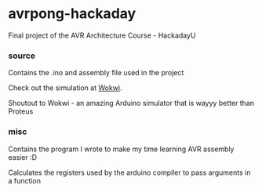 # avrpong-hackaday
Final project of the AVR Architecture Course - HackadayU

### source
Contains the .ino and assembly file used in the project

Check out the simulation at [Wokwi](https://wokwi.com/arduino/projects/291850570244817417).

Shoutout to Wokwi - an amazing Arduino simulator that is wayyy better than Proteus

### misc
Contains the program I wrote to make my time learning AVR assembly easier :D

Calculates the registers used by the arduino compiler to pass arguments in a function
